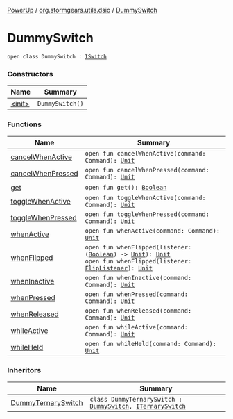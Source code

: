 [PowerUp](../../index.md) / [org.stormgears.utils.dsio](../index.md) / [DummySwitch](./index.md)

# DummySwitch

`open class DummySwitch : `[`ISwitch`](../-i-switch/index.md)

### Constructors

| Name | Summary |
|---|---|
| [&lt;init&gt;](-init-.md) | `DummySwitch()` |

### Functions

| Name | Summary |
|---|---|
| [cancelWhenActive](cancel-when-active.md) | `open fun cancelWhenActive(command: Command): `[`Unit`](https://kotlinlang.org/api/latest/jvm/stdlib/kotlin/-unit/index.html) |
| [cancelWhenPressed](cancel-when-pressed.md) | `open fun cancelWhenPressed(command: Command): `[`Unit`](https://kotlinlang.org/api/latest/jvm/stdlib/kotlin/-unit/index.html) |
| [get](get.md) | `open fun get(): `[`Boolean`](https://kotlinlang.org/api/latest/jvm/stdlib/kotlin/-boolean/index.html) |
| [toggleWhenActive](toggle-when-active.md) | `open fun toggleWhenActive(command: Command): `[`Unit`](https://kotlinlang.org/api/latest/jvm/stdlib/kotlin/-unit/index.html) |
| [toggleWhenPressed](toggle-when-pressed.md) | `open fun toggleWhenPressed(command: Command): `[`Unit`](https://kotlinlang.org/api/latest/jvm/stdlib/kotlin/-unit/index.html) |
| [whenActive](when-active.md) | `open fun whenActive(command: Command): `[`Unit`](https://kotlinlang.org/api/latest/jvm/stdlib/kotlin/-unit/index.html) |
| [whenFlipped](when-flipped.md) | `open fun whenFlipped(listener: (`[`Boolean`](https://kotlinlang.org/api/latest/jvm/stdlib/kotlin/-boolean/index.html)`) -> `[`Unit`](https://kotlinlang.org/api/latest/jvm/stdlib/kotlin/-unit/index.html)`): `[`Unit`](https://kotlinlang.org/api/latest/jvm/stdlib/kotlin/-unit/index.html)<br>`open fun whenFlipped(listener: `[`FlipListener`](../-i-switch/-flip-listener/index.md)`): `[`Unit`](https://kotlinlang.org/api/latest/jvm/stdlib/kotlin/-unit/index.html) |
| [whenInactive](when-inactive.md) | `open fun whenInactive(command: Command): `[`Unit`](https://kotlinlang.org/api/latest/jvm/stdlib/kotlin/-unit/index.html) |
| [whenPressed](when-pressed.md) | `open fun whenPressed(command: Command): `[`Unit`](https://kotlinlang.org/api/latest/jvm/stdlib/kotlin/-unit/index.html) |
| [whenReleased](when-released.md) | `open fun whenReleased(command: Command): `[`Unit`](https://kotlinlang.org/api/latest/jvm/stdlib/kotlin/-unit/index.html) |
| [whileActive](while-active.md) | `open fun whileActive(command: Command): `[`Unit`](https://kotlinlang.org/api/latest/jvm/stdlib/kotlin/-unit/index.html) |
| [whileHeld](while-held.md) | `open fun whileHeld(command: Command): `[`Unit`](https://kotlinlang.org/api/latest/jvm/stdlib/kotlin/-unit/index.html) |

### Inheritors

| Name | Summary |
|---|---|
| [DummyTernarySwitch](../-dummy-ternary-switch/index.md) | `class DummyTernarySwitch : `[`DummySwitch`](./index.md)`, `[`ITernarySwitch`](../-i-ternary-switch/index.md) |
